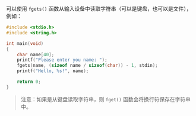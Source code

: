 可以使用 `fgets()` 函数从输入设备中读取字符串（可以是键盘，也可以是文件），例如：

```c
#include <stdio.h>
#include <string.h>

int main(void)
{
    char name[40];
    printf("Please enter you name: ");
    fgets(name, (sizeof name / sizeof(char)) - 1, stdin);
    printf("Hello, %s!", name);

    return 0;
}
```

> 注意：如果是从键盘读取字符串，则 `fget()` 函数会将换行符保存在字符串中。